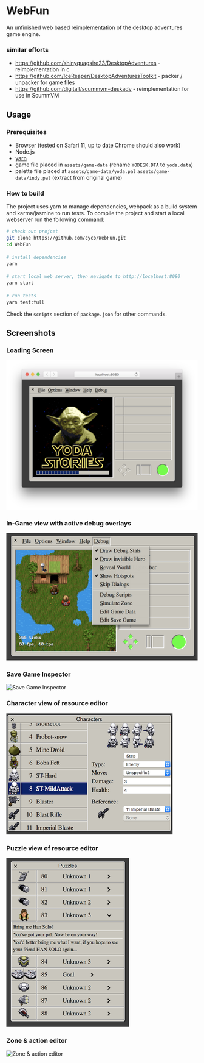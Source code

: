 # WebFun
An unfinished web based reimplementation of the desktop adventures game engine.

### similar efforts
  * https://github.com/shinyquagsire23/DesktopAdventures - reimplementation in c
  * https://github.com/IceReaper/DesktopAdventuresToolkit - packer / unpacker for game files
  * https://github.com/digitall/scummvm-deskadv - reimplementation for use in ScummVM

## Usage
### Prerequisites
  * Browser (tested on Safari 11, up to date Chrome should also work)
  * Node.js
  * [yarn](https://yarnpkg.com)
  * game file placed in `assets/game-data` (rename `YODESK.DTA` to `yoda.data`)
  * palette file placed at `assets/game-data/yoda.pal` `assets/game-data/indy.pal` (extract from original game)

### How to build
The project uses yarn to manage dependencies, webpack as a build system and karma/jasmine to run tests.
To compile the project and start a local webserver run the following command:

```bash
# check out projcet
git clone https://github.com/cyco/WebFun.git
cd WebFun

# install dependencies
yarn

# start local web server, then navigate to http://localhost:8080
yarn start

# run tests
yarn test:full
```
Check the `scripts` section of `package.json` for other commands.

## Screenshots
### Loading Screen
![Loading screen](docs/screenshots/game.png)
### In-Game view with active debug overlays
![Loading screen](docs/screenshots/in-game-debug.png)
### Save Game Inspector
![Save Game Inspector](docs/screenshots/save-game-inspector.png)


### Character view of resource editor
![Character view of resource editor](docs/screenshots/character-inspector-2.png)
### Puzzle view of resource editor
![Puzzle view of resource editor](docs/screenshots/puzzle-inspector.png)
### Zone & action editor
![Zone & action editor](docs/screenshots/zone-editor.png)
